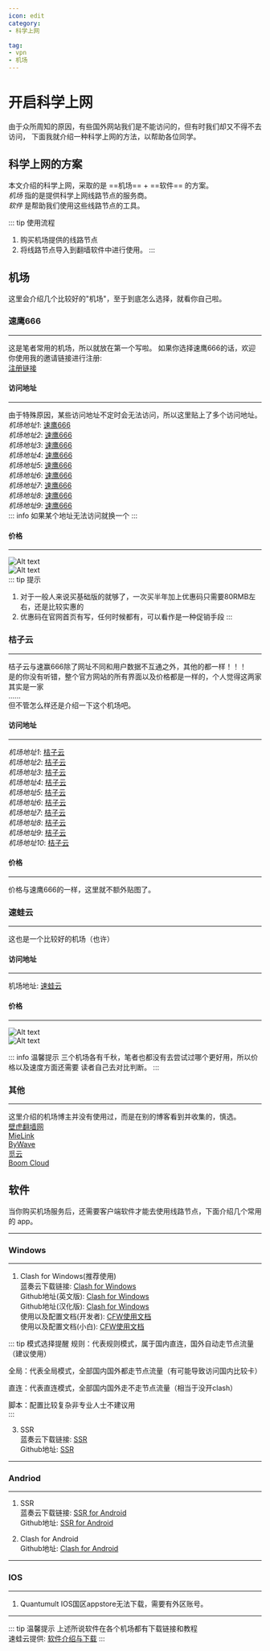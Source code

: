 ```yaml
---
icon: edit
category:
- 科学上网

tag:
- vpn
- 机场
---
```


# 开启科学上网
由于众所周知的原因，有些国外网站我们是不能访问的，但有时我们却又不得不去访问，
下面我就介绍一种科学上网的方法，以帮助各位同学。

## 科学上网的方案

本文介绍的科学上网，采取的是 ==机场== + ==软件== 的方案。  
 *机场* 指的是提供科学上网线路节点的服务商。  
 *软件* 是帮助我们使用这些线路节点的工具。  

::: tip 使用流程
1. 购买机场提供的线路节点
2. 将线路节点导入到翻墙软件中进行使用。 
:::

## 机场

这里会介绍几个比较好的"机场"，至于到底怎么选择，就看你自己啦。  

### 速鹰666
---
这是笔者常用的机场，所以就放在第一个写啦。
如果你选择速鹰666的话，欢迎你使用我的邀请链接进行注册:  
[注册链接](https://suying00.com/auth/register?code=NydC)  

#### 访问地址
---
由于特殊原因，某些访问地址不定时会无法访问，所以这里贴上了多个访问地址。  
*机场地址1*: [速鹰666](https://suying00.com)  
*机场地址2*: [速鹰666](https://suying99.com)  
*机场地址3*: [速鹰666](https://suying688.com)  
*机场地址4*: [速鹰666](https://suying222.com)  
*机场地址5*: [速鹰666](https://suying55.com)  
*机场地址6*: [速鹰666](https://suying555.com)  
*机场地址7*: [速鹰666](https://suying456.com)  
*机场地址8*: [速鹰666](https://suying999.com)  
*机场地址9*: [速鹰666](https://sy168.site)  
::: info
如果某个地址无法访问就换一个
:::

#### 价格
---
![Alt text](/vpn/sy_price_1.png)  
![Alt text](/vpn/sy_price_2.png)  
::: tip 提示
1. 对于一般人来说买基础版的就够了，一次买半年加上优惠码只需要80RMB左右，还是比较实惠的  
2. 优惠码在官网首页有写，任何时候都有，可以看作是一种促销手段
:::

### 桔子云
---
桔子云与速赢666除了网址不同和用户数据不互通之外，其他的都一样！！！  
是的你没有听错，整个官方网站的所有界面以及价格都是一样的，个人觉得这两家其实是一家  
......  
但不管怎么样还是介绍一下这个机场吧。

#### 访问地址
---
*机场地址1*: [桔子云](https://juziyun66.com)  
*机场地址2*: [桔子云](https://juziyun666.com)  
*机场地址3*: [桔子云](https://juziyun666.xyz)  
*机场地址4*: [桔子云](https://juziyun888.com)  
*机场地址5*: [桔子云](https://juziyun888.net)  
*机场地址6*: [桔子云](https://juziyun888.xyz)  
*机场地址7*: [桔子云](https://juzi66.com)  
*机场地址8*: [桔子云](https://juzi000.com)  
*机场地址9*: [桔子云](https://juzicloud.net)  
*机场地址10*: [桔子云](https://juzicloud.org)  

#### 价格
---
价格与速鹰666的一样，这里就不额外贴图了。  

### 速蛙云
---
这也是一个比较好的机场（也许）

#### 访问地址
---
机场地址: [速蛙云](https://cloud.6y8u.net/m/home)  

#### 价格
---
![Alt text](/vpn/swy_price_1.png)  
![Alt text](/vpn/swy_price_2.png)  

::: info 温馨提示
三个机场各有千秋，笔者也都没有去尝试过哪个更好用，所以价格以及速度方面还需要
读者自己去对比判断。
:::

### 其他
---
这里介绍的机场博主并没有使用过，而是在别的博客看到并收集的，慎选。  
[壁虎翻墙网](https://freegecko.com/)  
[MieLink](https://www.mielink.cc/index)  
[ByWave](https://byw.tv/)  
[觅云](https://www.miyun.la/)  
[Boom Cloud](https://www.boomssv.com/)  

## 软件
当你购买机场服务后，还需要客户端软件才能去使用线路节点，下面介绍几个常用的
app。  

---
### Windows
---
1. Clash for Windows(推荐使用)  
蓝奏云下载链接: [Clash for Windows](https://wwi.lanzoui.com/iRSEGue126d)  
Github地址(英文版): [Clash for Windows](https://github.com/Fndroid/clash_for_windows_pkg)    
Github地址(汉化版): [Clash for Windows](https://github.com/ender-zhao/Clash-for-Windows_Chinese)    
使用以及配置文档(开发者): [CFW使用文档](https://docs.cfw.lbyczf.com/)  
使用以及配置文档(小白): [CFW使用文档](https://heaid.top/index.php/archives/24/?msclkid=b2804ec8cee411eca1bd210f5c4eaf57)  

::: tip 模式选择提醒
规则：代表规则模式，属于国内直连，国外自动走节点流量（建议使用） 

全局：代表全局模式，全部国内国外都走节点流量（有可能导致访问国内比较卡） 

直连：代表直连模式，全部国内国外走不走节点流量（相当于没开clash） 

脚本：配置比较复杂非专业人士不建议用   
:::

3. SSR  
蓝奏云下载链接: [SSR](https://wwi.lanzoui.com/iPZrfipd20d)  
Github地址: [SSR](https://github.com/HMBSbige/ShadowsocksR-Windows)
---

### Andriod
---
1. SSR  
蓝奏云下载链接: [SSR for Android](https://wwi.lanzoub.com/iCZCn018mi2h)  
Github地址: [SSR for Android](https://github.com/HMBSbige/ShadowsocksR-Android)  

2. Clash for Android  
Github地址: [Clash for Android](https://github.com/Kr328/ClashForAndroid)  

---

### IOS
---
1. Quantumult
IOS国区appstore无法下载，需要有外区账号。

---

::: tip 温馨提示
上述所说软件在各个机场都有下载链接和教程  
速蛙云提供: [软件介绍与下载](https://suwav2ray.com/super_tools/)
:::







